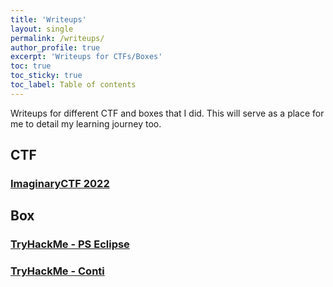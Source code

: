 ```yaml
---
title: 'Writeups'
layout: single
permalink: /writeups/
author_profile: true
excerpt: 'Writeups for CTFs/Boxes'
toc: true
toc_sticky: true
toc_label: Table of contents
---
```


Writeups for different CTF and boxes that I did. This will serve as a place for me to detail my learning journey too.

## CTF

### [ImaginaryCTF 2022](/writeups/imaginaryctf2022)

## Box

### [TryHackMe - PS Eclipse](/writeups/thmPSEclipse)
### [TryHackMe - Conti](/writeups/thmconti)